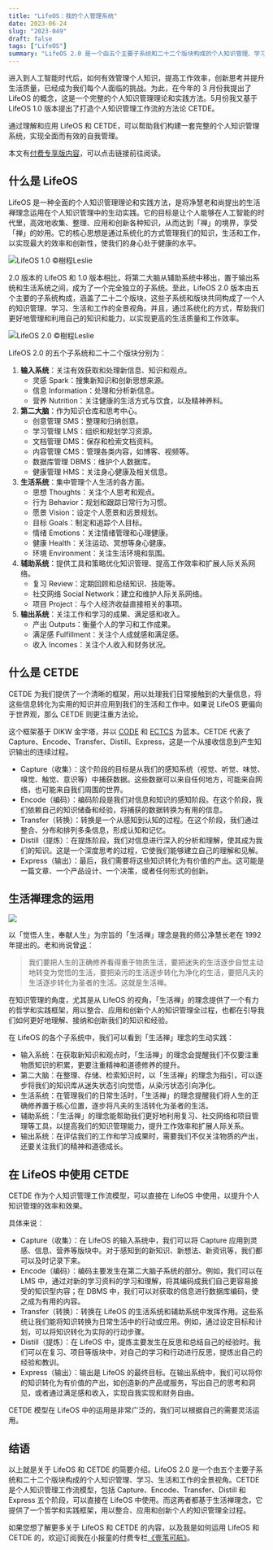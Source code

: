```yaml
---
title: "LifeOS：我的个人管理系统"
date: 2023-06-24
slug: "2023-049"
draft: false
tags: ["LifeOS"]
summary: "LifeOS 2.0 是一个由五个主要子系统和二十二个版块构成的个人知识管理、学习、生活和工作的全景视角。CETDE 是个人知识管理工作流模型，包括 Capture、Encode、Transfer、Distill 和 Express 五个阶段，可以直接在 LifeOS 中使用。而生活禅理念提供了一个哲学和实践框架，用以整合、应用和创新个人的知识管理全过程。"
---
```


进入到人工智能时代后，如何有效管理个人知识，提高工作效率，创新思考并提升生活质量，已经成为我们每个人面临的挑战。为此，在今年的 3 月份我提出了 LifeOS 的概念，这是一个完整的个人知识管理理论和实践方法。5月份我又基于 LifeOS 1.0 版本提出了打造个人知识管理工作流的方法论 CETDE。

通过理解和应用 LifeOS 和 CETDE，可以帮助我们构建一套完整的个人知识管理系统，实现全面而有效的自我管理。

本文有[付费专享版内容](https://xiaobot.net/post/758bad1a-4031-4a0e-8fc4-9c030f7451ec)，可以点击链接前往阅读。

## **什么是 LifeOS**

LifeOS 是一种全面的个人知识管理理论和实践方法，是将净慧老和尚提出的生活禅理念运用在个人知识管理中的生动实践。它的目标是让个人能够在人工智能的时代里，高效地收集、整理、应用和创新各种知识，从而达到「禅」的境界，享受「禅」的妙用。它的核心思想是通过系统化的方式管理我们的知识，生活和工作，以实现最大的效率和创新性，使我们的身心处于健康的水平。

![LifeOS 1.0 ©樹程Leslie](https://cos.justgoidea.com/justgoidea/uPic/2023/06/23/LifeOS_1.0.png "LifeOS 1.0 ©樹程Leslie")

2.0 版本的 LifeOS 和 1.0 版本相比，将第二大脑从辅助系统中移出，置于输出系统和生活系统之间，成为了一个完全独立的子系统。至此，LifeOS 2.0 版本由五个主要的子系统构成，涵盖了二十二个版块，这些子系统和版块共同构成了一个人的知识管理、学习、生活和工作的全景视角。并且，通过系统化的方式，帮助我们更好地管理和利用自己的知识和能力，以实现更高的生活质量和工作效率。

![LifeOS 2.0 ©樹程Leslie](https://cos.justgoidea.com/justgoidea/uPic/2023/06/23/LifeOS_2.0.png "LifeOS 2.0 ©樹程Leslie")

LifeOS 2.0 的五个子系统和二十二个版块分别为：

1. **输入系统**：关注有效获取和处理新信息、知识和观点。
    - 灵感 Spark：搜集新知识和创新思想来源。
    - 信息 Information：处理和分析新信息。
    - 营养 Nutrition：关注健康的生活方式与饮食，以及精神养料。
2. **第二大脑**：作为知识仓库和思考中心。
    - 创意管理 SMS：整理和归纳创意。
    - 学习管理 LMS：组织和规划学习资源。
    - 文档管理 DMS：保存和检索文档资料。
    - 内容管理 CMS：管理各类内容，如博客、视频等。
    - 数据库管理 DBMS：维护个人数据库。
    - 健康管理 HMS：关注身心健康及相关信息。
3. **生活系统**：集中管理个人生活的各方面。
    - 思想 Thoughts：关注个人思考和观点。
    - 行为 Behavior：规划和跟踪日常行为习惯。
    - 愿景 Vision：设定个人愿景和远景规划。
    - 目标 Goals：制定和追踪个人目标。
    - 情绪 Emotions：关注情绪管理和心理健康。
    - 健康 Health：关注运动、冥想等身心健康。
    - 环境 Environment：关注生活环境和氛围。
4. **辅助系统**：提供工具和策略优化知识管理、提高工作效率和扩展人际关系网络。
    - 复习 Review：定期回顾和总结知识、技能等。
    - 社交网络 Social Network：建立和维护人际关系网络。
    - 项目 Project：与个人经济收益直接相关的事项。
5. **输出系统**：关注工作和学习的成果、满足感和收入。
    - 产出 Outputs：衡量个人的学习和工作成果。
    - 满足感 Fulfillment：关注个人成就感和满足感。
    - 收入 Incomes：关注个人收入和财务状况。

## **什么是 CETDE**

CETDE 为我们提供了一个清晰的框架，用以处理我们日常接触到的大量信息，将这些信息转化为实用的知识并应用到我们的生活和工作中。如果说 LifeOS 更偏向于世界观，那么 CETDE 则更注重方法论。

这个框架基于 DIKW 金字塔，并以 [CODE](https://fortelabs.com/blog/the-4-levels-of-personal-knowledge-management/) 和 [ECTCS](https://medium.com/heptabase/my-vision-project-meta-e0bedd1467b2#1266) 为蓝本。CETDE 代表了Capture、Encode、Transfer、Distill、Express，这是一个从接收信息到产生知识输出的连续过程。

- Capture（收集）：这个阶段的目标是从我们的感知系统（视觉、听觉、味觉、嗅觉、触觉、意识等）中捕获数据。这些数据可以来自任何地方，可能来自网络，也可能来自我们周围的世界。
- Encode（编码）：编码阶段是我们对信息和知识的感知阶段。在这个阶段，我们依赖自己的知识储备和经验，将捕获的数据转换为有用的信息。
- Transfer（转换）：转换是一个从感知到认知的过程。在这个阶段，我们通过整合、分布和排列多条信息，形成认知和记忆。
- Distill（提炼）：在提炼阶段，我们对信息进行深入的分析和理解，使其成为我们的知识。这是一个深度思考的过程，它使我们能够建立自己的理解和见解。
- Express（输出）：最后，我们需要将这些知识转化为有价值的产出。这可能是一篇文章、一个产品设计、一个决策，或者任何形式的创新。

## **生活禅理念的运用**

![](https://cos.justgoidea.com/justgoidea/uPic/2022/06/16/jie-ping20220616-205418.png)

以「觉悟人生，奉献人生」为宗旨的「生活禅」理念是我的师公净慧长老在 1992 年提出的。老和尚说曾[说](http://chan.bailinsi.net/2016/3/2016301.htm)：

> 我们要把人生的正确修养看得重于物质生活，要把迷失的生活逐步自觉主动地转变为觉悟的生活，要把染污的生活逐步转化为净化的生活，要把凡夫的生活逐步转化为圣者的生活。这就是生活禅。
>

在知识管理的角度，尤其是从 LifeOS 的视角，「生活禅」的理念提供了一个有力的哲学和实践框架，用以整合、应用和创新个人的知识管理全过程，也都在引导我们如何更好地理解、接纳和创新我们的知识和经验。

在 LifeOS 的各个子系统中，我们可以看到「生活禅」理念的生动实践：

- 输入系统：在获取新知识和观点时，「生活禅」的理念会提醒我们不仅要注重物质知识的积累，更要注重精神和道德修养的提升。
- 第二大脑：在整理、存储、检索知识时，以「生活禅」的理念为指引，可以逐步将我们的知识库从迷失状态引向觉悟，从染污状态引向净化。
- 生活系统：在管理我们的日常生活时，「生活禅」的理念提醒我们将人生的正确修养置于核心位置，逐步将凡夫的生活转化为圣者的生活。
- 辅助系统：「生活禅」的理念能帮助我们更好地利用复习、社交网络和项目管理等工具，以提高我们的知识管理能力，提升工作效率和扩展人际关系。
- 输出系统：在评估我们的工作和学习成果时，需要我们不仅关注物质的产出，还要关注我们的精神和道德成长。

## **在 LifeOS 中使用 CETDE**

CETDE 作为个人知识管理工作流模型，可以直接在 LifeOS 中使用，以提升个人知识管理的效率和效果。

具体来说：

- Capture（收集）：在 LifeOS 的输入系统中，我们可以将 Capture 应用到灵感、信息、营养等版块中。对于感知到的新知识、新想法、新资讯等，我们都可以及时记录下来。
- Encode（编码）：编码主要发生在第二大脑子系统的部分。例如，我们可以在 LMS 中，通过对新的学习资料的学习和理解，将其编码成我们自己更容易接受的知识型内容；在 DBMS 中，我们可以对获取的信息进行数据库编码，使之成为有用的内容。
- Transfer（转换）：转换在 LifeOS 的生活系统和辅助系统中发挥作用。这些系统让我们能将知识转换为日常生活中的行动或应用。例如，通过设定目标和计划，可以将知识转化为实际的行动步骤。
- Distill（提炼）：在 LifeOS 中，提炼主要发生在反思和总结自己的经验时。我们可以在复习、项目等版块中，对自己的学习和行动进行反思，提炼出自己的经验和教训。
- Express（输出）：输出是 LifeOS 的最终目标。在输出系统中，我们可以将你的知识转化为有价值的产出，如创造新的产品或服务，写出自己的思考和洞见，或者通过满足感和收入，实现自我实现和财务自由。

CETDE 模型在 LifeOS 中的运用是非常广泛的，我们可以根据自己的需要灵活运用。

## 结语

以上就是关于 LifeOS 和 CETDE 的简要介绍。LifeOS 2.0 是一个由五个主要子系统和二十二个版块构成的个人知识管理、学习、生活和工作的全景视角。CETDE 是个人知识管理工作流模型，包括 Capture、Encode、Transfer、Distill 和 Express 五个阶段，可以直接在 LifeOS 中使用。而这两者都基于生活禅理念，它提供了一个哲学和实践框架，用以整合、应用和创新个人的知识管理全过程。

如果您想了解更多关于 LifeOS 和 CETDE 的内容，以及我是如何运用 LifeOS 和 CETDE 的，欢迎订阅我在小报童的付费专栏[《壹苇可航》](https://xiaobot.net/p/ywkh?refer=59b4c4c8-52a3-4dd4-b54b-1a81d7a4fb18)。
